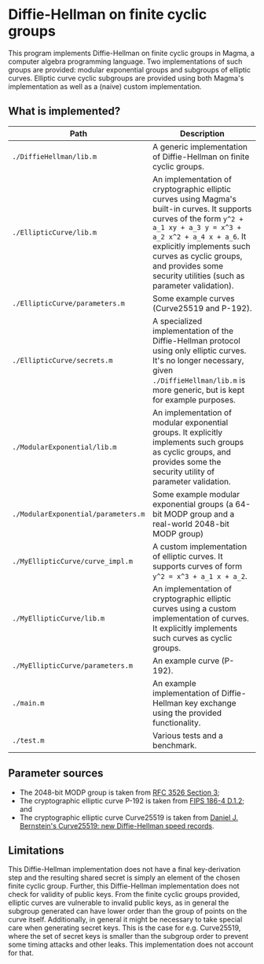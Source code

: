 # Diffie-Hellman on finite cyclic groups
This program implements Diffie-Hellman on finite cyclic groups in Magma, a computer algebra programming language.
Two implementations of such groups are provided: modular exponential groups and subgroups of elliptic curves.
Elliptic curve cyclic subgroups are provided using both Magma's implementation as well as a (naive) custom implementation.

## What is implemented?

| Path | Description |
| ---- | ----------- |
| `./DiffieHellman/lib.m` | A generic implementation of Diffie-Hellman on finite cyclic groups. |
| `./EllipticCurve/lib.m` | An implementation of cryptographic elliptic curves using Magma's built-in curves. It supports curves of the form `y^2 + a_1 xy + a_3 y = x^3 + a_2 x^2 + a_4 x + a_6`. It explicitly implements such curves as cyclic groups, and provides some security utilities (such as parameter validation). |
| `./EllipticCurve/parameters.m` | Some example curves (Curve25519 and P-192). |
| `./EllipticCurve/secrets.m` | A specialized implementation of the Diffie-Hellman protocol using only elliptic curves. It's no longer necessary, given `./DiffieHellman/lib.m` is more generic, but is kept for example purposes. |
| `./ModularExponential/lib.m` | An implementation of modular exponential groups. It explicitly implements such groups as cyclic groups, and provides some the security utility of parameter validation. |
| `./ModularExponential/parameters.m` | Some example modular exponential groups (a 64-bit MODP group and a real-world 2048-bit MODP group) |
| `./MyEllipticCurve/curve_impl.m` | A custom implementation of elliptic curves. It supports curves of form `y^2 = x^3 + a_1 x + a_2`. |
| `./MyEllipticCurve/lib.m` | An implementation of cryptographic elliptic curves using a custom implementation of curves. It explicitly implements such curves as cyclic groups. |
| `./MyEllipticCurve/parameters.m` | An example curve (P-192). |
| `./main.m` | An example implementation of Diffie-Hellman key exchange using the provided functionality. |
| `./test.m` | Various tests and a benchmark. |

## Parameter sources

* The 2048-bit MODP group is taken from [RFC 3526 Section 3](https://tools.ietf.org/html/rfc3526#section-3);
* The cryptographic elliptic curve P-192 is taken from [FIPS 186-4 D.1.2](https://nvlpubs.nist.gov/nistpubs/FIPS/NIST.FIPS.186-4.pdf); and
* The cryptographic elliptic curve Curve25519 is taken from [Daniel J. Bernstein's Curve25519: new Diffie-Hellman speed records](https://cr.yp.to/ecdh/curve25519-20060209.pdf).

## Limitations

This Diffie-Hellman implementation does not have a final key-derivation step and the resulting shared secret is simply an element of the chosen finite cyclic group.
Further, this Diffie-Hellman implementation does not check for validity of public keys.
From the finite cyclic groups provided, elliptic curves are vulnerable to invalid public keys, as in general the subgroup generated can have lower order than the group of points on the curve itself.
Additionally, in general it might be necessary to take special care when generating secret keys.
This is the case for e.g. Curve25519, where the set of secret keys is smaller than the subgroup order to prevent some timing attacks and other leaks.
This implementation does not account for that.
